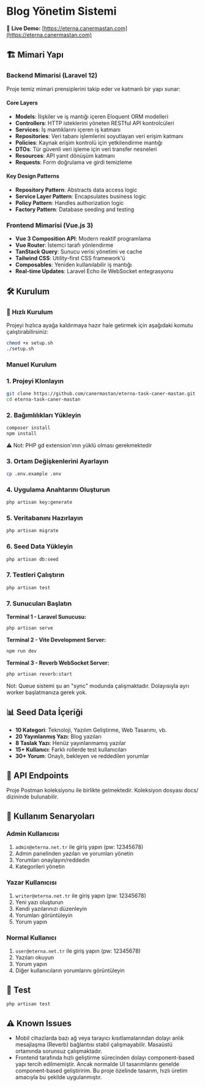 # Blog Yönetim Sistemi

🚀 **Live Demo:** [https://eterna.canermastan.com](https://eterna.canermastan.com)

## 🏗️ Mimari Yapı

### Backend Mimarisi (Laravel 12)
Proje temiz mimari prensiplerini takip eder ve katmanlı bir yapı sunar:

#### **Core Layers**
- **Models**: İlişkiler ve iş mantığı içeren Eloquent ORM modelleri
- **Controllers**: HTTP isteklerini yöneten RESTful API kontrolcüleri
- **Services**: İş mantıklarını içeren iş katmanı
- **Repositories**: Veri tabanı işlemlerini soyutlayan veri erişim katmanı
- **Policies**: Kaynak erişim kontrolü için yetkilendirme mantığı
- **DTOs**: Tür güvenli veri işleme için veri transfer nesneleri
- **Resources**: API yanıt dönüşüm katmanı
- **Requests**: Form doğrulama ve girdi temizleme

#### **Key Design Patterns**
- **Repository Pattern**: Abstracts data access logic
- **Service Layer Pattern**: Encapsulates business logic
- **Policy Pattern**: Handles authorization logic
- **Factory Pattern**: Database seeding and testing

### Frontend Mimarisi (Vue.js 3)
- **Vue 3 Composition API**: Modern reaktif programlama
- **Vue Router**: İstemci tarafı yönlendirme
- **TanStack Query**: Sunucu verisi yönetimi ve cache
- **Tailwind CSS**: Utility-first CSS framework'ü
- **Composables**: Yeniden kullanılabilir iş mantığı
- **Real-time Updates**: Laravel Echo ile WebSocket entegrasyonu

## 🛠️ Kurulum

### 🚀 Hızlı Kurulum
Projeyi hızlıca ayağa kaldırmaya hazır hale getirmek için aşağıdaki komutu çalıştırabilirsiniz:
```bash
chmod +x setup.sh
./setup.sh
```

### Manuel Kurulum
### 1. Projeyi Klonlayın
```bash
git clone https://github.com/canermastan/eterna-task-caner-mastan.git
cd eterna-task-caner-mastan
```

### 2. Bağımlılıkları Yükleyin
```bash
composer install
npm install
```
⚠️ Not: PHP gd extension'ının yüklü olması gerekmektedir

### 3. Ortam Değişkenlerini Ayarlayın
```bash
cp .env.example .env
```

### 4. Uygulama Anahtarını Oluşturun
```bash
php artisan key:generate
```

### 5. Veritabanını Hazırlayın
```bash
php artisan migrate
```

### 6. Seed Data Yükleyin
```bash
php artisan db:seed
```

###  7. Testleri Çalıştırın
```bash
php artisan test
```

### 7. Sunucuları Başlatın

**Terminal 1 - Laravel Sunucusu:**
```bash
php artisan serve
```

**Terminal 2 - Vite Development Server:**
```bash
npm run dev
```

**Terminal 3 - Reverb WebSocket Server:**
```bash
php artisan reverb:start
```
Not: Queue sistemi şu an "sync" modunda çalışmaktadır. Dolayısıyla ayrı worker başlatmanıza gerek yok.


## 📊 Seed Data İçeriği

- **10 Kategori**: Teknoloji, Yazılım Geliştirme, Web Tasarımı, vb.
- **20 Yayınlanmış Yazı**: Blog yazıları
- **8 Taslak Yazı**: Henüz yayınlanmamış yazılar
- **15+ Kullanıcı**: Farklı rollerde test kullanıcıları
- **30+ Yorum**: Onaylı, bekleyen ve reddedilen yorumlar

## 🔧 API Endpoints
Proje Postman koleksiyonu ile birlikte gelmektedir. Koleksiyon dosyası docs/ dizininde bulunabilir.

## 🎯 Kullanım Senaryoları

### Admin Kullanıcısı
1. `admin@eterna.net.tr` ile giriş yapın (pw: 12345678)
2. Admin panelinden yazıları ve yorumları yönetin
3. Yorumları onaylayın/reddedin
4. Kategorileri yönetin

### Yazar Kullanıcısı
1. `writer@eterna.net.tr` ile giriş yapın  (pw: 12345678)
2. Yeni yazı oluşturun
3. Kendi yazılarınızı düzenleyin
4. Yorumları görüntüleyin
5. Yorum yapın

### Normal Kullanıcı
1. `user@eterna.net.tr` ile giriş yapın  (pw: 12345678)
2. Yazıları okuyun
3. Yorum yapın
4. Diğer kullanıcıların yorumlarını görüntüleyin

## 🧪 Test

```bash
php artisan test
```

## ⚠️ Known Issues

- Mobil cihazlarda bazı ağ veya tarayıcı kısıtlamalarından dolayı anlık mesajlaşma (Reverb) bağlantısı stabil çalışmayabilir. Masaüstü ortamında sorunsuz çalışmaktadır. 
- Frontend tarafında hızlı geliştirme sürecinden dolayı component-based yapı tercih edilmemiştir. Ancak normalde UI tasarımlarını genelde component-based geliştiririm. Bu proje özelinde tasarım, hızlı üretim amacıyla bu şekilde uygulanmıştır.
